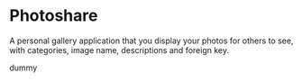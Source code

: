 # Photoshare
A personal gallery application that you display your photos for others to see, with categories, image name, descriptions and foreign key.



dummy
<div class="card-body">
                            <div class="row">
                                <div class="col-md-4">
                                    <img src="https://picsum.photos/200/300" alt="">
                                </div>
                                <div class="col-md-4">
                                    <img src="https://picsum.photos/200/300" alt="">
                                </div>
                                <div class="col-md-4">
                                    <img src="https://picsum.photos/200/300" alt="">
                                </div>
                            </div>
                        </div>